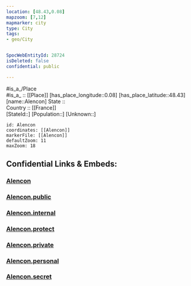 ```yaml
---
location: [48.43,0.08] 
mapzoom: [7,12] 
mapmarker: city 
type: City
tags:
- geo/City


SpocWebEntityId: 28724
isDeleted: false
confidential: public

---
```

#is_a_/Place  
#is_a_ :: [[Place]] 
[has_place_longitude::0.08] 
[has_place_latitude::48.43] 
[name::Alencon] 
State ::  
Country :: [[France]]  
[StateId::] 
[Population::] 
[Unknown::] 


```leaflet
id: Alencon
coordinates: [[Alencon]] 
markerFile: [[Alencon]] 
defaultZoom: 11 
maxZoom: 18
```


## Confidential Links & Embeds: 

### [Alencon](/_Standards/Earth/Continent/Europe/Europe~West/France/regions~France/Normandie/departments~Normandie/Orne/communes~Orne/Alençon/cities~Alençon/Alencon.md) 

### [Alencon.public](/_public/Earth/Continent/Europe/Europe~West/France/regions~France/Normandie/departments~Normandie/Orne/communes~Orne/Alençon/cities~Alençon/Alencon.public.md) 

### [Alencon.internal](/_internal/Earth/Continent/Europe/Europe~West/France/regions~France/Normandie/departments~Normandie/Orne/communes~Orne/Alençon/cities~Alençon/Alencon.internal.md) 

### [Alencon.protect](/_protect/Earth/Continent/Europe/Europe~West/France/regions~France/Normandie/departments~Normandie/Orne/communes~Orne/Alençon/cities~Alençon/Alencon.protect.md) 

### [Alencon.private](/_private/Earth/Continent/Europe/Europe~West/France/regions~France/Normandie/departments~Normandie/Orne/communes~Orne/Alençon/cities~Alençon/Alencon.private.md) 

### [Alencon.personal](/_personal/Earth/Continent/Europe/Europe~West/France/regions~France/Normandie/departments~Normandie/Orne/communes~Orne/Alençon/cities~Alençon/Alencon.personal.md) 

### [Alencon.secret](/_secret/Earth/Continent/Europe/Europe~West/France/regions~France/Normandie/departments~Normandie/Orne/communes~Orne/Alençon/cities~Alençon/Alencon.secret.md)

